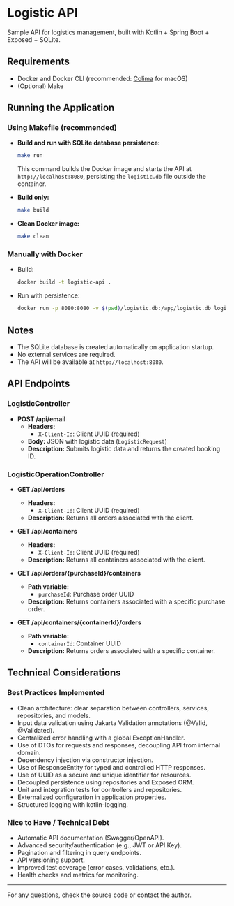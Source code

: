 # Logistic API

Sample API for logistics management, built with Kotlin + Spring Boot + Exposed + SQLite.

## Requirements
- Docker and Docker CLI (recommended: [Colima](https://github.com/abiosoft/colima) for macOS)
- (Optional) Make

## Running the Application

### Using Makefile (recommended)

- **Build and run with SQLite database persistence:**
  ```sh
  make run
  ```
  This command builds the Docker image and starts the API at `http://localhost:8080`, persisting the `logistic.db` file outside the container.

- **Build only:**
  ```sh
  make build
  ```

- **Clean Docker image:**
  ```sh
  make clean
  ```

### Manually with Docker

- Build:
  ```sh
  docker build -t logistic-api .
  ```
- Run with persistence:
  ```sh
  docker run -p 8080:8080 -v $(pwd)/logistic.db:/app/logistic.db logistic-api
  ```

## Notes
- The SQLite database is created automatically on application startup.
- No external services are required.
- The API will be available at `http://localhost:8080`.

## API Endpoints

### LogisticController

- **POST /api/email**
  - **Headers:**
    - `X-Client-Id`: Client UUID (required)
  - **Body:** JSON with logistic data (`LogisticRequest`)
  - **Description:** Submits logistic data and returns the created booking ID.

### LogisticOperationController

- **GET /api/orders**
  - **Headers:**
    - `X-Client-Id`: Client UUID (required)
  - **Description:** Returns all orders associated with the client.

- **GET /api/containers**
  - **Headers:**
    - `X-Client-Id`: Client UUID (required)
  - **Description:** Returns all containers associated with the client.

- **GET /api/orders/{purchaseId}/containers**
  - **Path variable:**
    - `purchaseId`: Purchase order UUID
  - **Description:** Returns containers associated with a specific purchase order.

- **GET /api/containers/{containerId}/orders**
  - **Path variable:**
    - `containerId`: Container UUID
  - **Description:** Returns orders associated with a specific container.

## Technical Considerations

### Best Practices Implemented

- Clean architecture: clear separation between controllers, services, repositories, and models.
- Input data validation using Jakarta Validation annotations (@Valid, @Validated).
- Centralized error handling with a global ExceptionHandler.
- Use of DTOs for requests and responses, decoupling API from internal domain.
- Dependency injection via constructor injection.
- Use of ResponseEntity for typed and controlled HTTP responses.
- Use of UUID as a secure and unique identifier for resources.
- Decoupled persistence using repositories and Exposed ORM.
- Unit and integration tests for controllers and repositories.
- Externalized configuration in application.properties.
- Structured logging with kotlin-logging.

### Nice to Have / Technical Debt

- Automatic API documentation (Swagger/OpenAPI).
- Advanced security/authentication (e.g., JWT or API Key).
- Pagination and filtering in query endpoints.
- API versioning support.
- Improved test coverage (error cases, validations, etc.).
- Health checks and metrics for monitoring.

---

For any questions, check the source code or contact the author.
